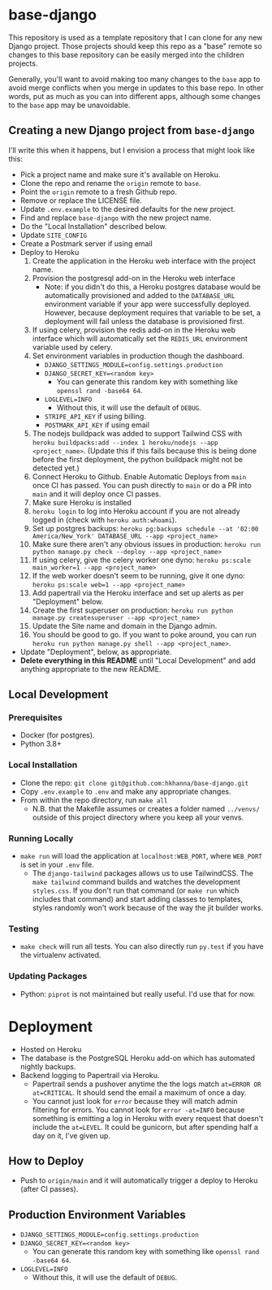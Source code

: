 # base-django

This repository is used as a template repository that I can clone for any new Django project. Those projects should keep this repo as a "base" remote so changes to this base repository can be easily merged into the children projects.

Generally, you'll want to avoid making too many changes to the `base` app to avoid merge conflicts when you merge in updates to this base repo. In other words, put as much as you can into different apps, although some changes to the `base` app may be unavoidable.

## Creating a new Django project from `base-django`

I'll write this when it happens, but I envision a process that might look like this:

- Pick a project name and make sure it's available on Heroku.
- Clone the repo and rename the `origin` remote to `base`.
- Point the `origin` remote to a fresh Github repo.
- Remove or replace the LICENSE file.
- Update `.env.example` to the desired defaults for the new project.
- Find and replace `base-django` with the new project name.
- Do the "Local Installation" described below.
- Update `SITE_CONFIG`
- Create a Postmark server if using email
- Deploy to Heroku
  1. Create the application in the Heroku web interface with the project name.
  1. Provision the postgresql add-on in the Heroku web interface
     - Note: if you didn't do this, a Heroku postgres database would be automatically provisioned and added to the `DATABASE_URL` environment variable if your app were successfully deployed. However, because deployment requires that variable to be set, a deployment will fail unless the database is provisioned first.
  1. If using celery, provision the redis add-on in the Heroku web interface which will automatically set the `REDIS_URL` environment variable used by celery.
  1. Set environment variables in production though the dashboard.
     - `DJANGO_SETTINGS_MODULE=config.settings.production`
     - `DJANGO_SECRET_KEY=<random key>`
       - You can generate this random key with something like `openssl rand -base64 64`.
     - `LOGLEVEL=INFO`
       - Without this, it will use the default of `DEBUG`.
     - `STRIPE_API_KEY` if using billing.
     - `POSTMARK_API_KEY` if using email
  1. The nodejs buildpack was added to support Tailwind CSS with `heroku buildpacks:add --index 1 heroku/nodejs --app <project_name>`. (Update this if this fails because this is being done before the first deployment, the python buildpack might not be detected yet.)
  1. Connect Heroku to Github. Enable Automatic Deploys from `main` once CI has passed. You can push directly to `main` or do a PR into `main` and it will deploy once CI passes.
  1. Make sure Heroku is installed
  1. `heroku login` to log into Heroku account if you are not already logged in (check with `heroku auth:whoami`).
  1. Set up postgres backups: `heroku pg:backups schedule --at '02:00 America/New_York' DATABASE_URL --app <project_name>`
  1. Make sure there aren't any obvious issues in production: `heroku run python manage.py check --deploy --app <project_name>`
  1. If using celery, give the celery worker one dyno: `heroku ps:scale main_worker=1 --app <project_name>`
  1. If the web worker doesn't seem to be running, give it one dyno: `heroku ps:scale web=1 --app <project_name>`
  1. Add papertrail via the Heroku interface and set up alerts as per "Deployment" below.
  1. Create the first superuser on production: `heroku run python manage.py createsuperuser --app <project_name>`
  1. Update the Site name and domain in the Django admin.
  1. You should be good to go. If you want to poke around, you can run `heroku run python manage.py shell --app <project_name>`.
- Update "Deployment", below, as appropriate.
- **Delete everything in this README** until "Local Development" and add anything appropriate to the new README.

## Local Development

### Prerequisites

- Docker (for postgres).
- Python 3.8+

### Local Installation

- Clone the repo: `git clone git@github.com:hkhanna/base-django.git`
- Copy `.env.example` to `.env` and make any appropriate changes.
- From within the repo directory, run `make all`
  - N.B. that the Makefile assumes or creates a folder named `../venvs/` outside of this project directory where you keep all your venvs.

### Running Locally

- `make run` will load the application at `localhost:WEB_PORT`, where `WEB_PORT` is set in your `.env` file.
  - The `django-tailwind` packages allows us to use TailwindCSS. The `make tailwind` command builds and watches the development `styles.css`. If you don't run that command (or `make run` which includes that command) and start adding classes to templates, styles randomly won't work because of the way the jit builder works.

### Testing

- `make check` will run all tests. You can also directly run `py.test` if you have the virtualenv activated.

### Updating Packages

- Python: `piprot` is not maintained but really useful. I'd use that for now.

# Deployment

- Hosted on Heroku
- The database is the PostgreSQL Heroku add-on which has automated nightly backups.
- Backend logging to Papertrail via Heroku.
  - Papertrail sends a pushover anytime the the logs match `at=ERROR OR at=CRITICAL`. It should send the email a maximum of once a day.
  - You cannot just look for `error` because they will match admin filtering for errors. You cannot look for `error -at=INFO` because something is emitting a log in Heroku with every request that doesn't include the `at=LEVEL`. It could be gunicorn, but after spending half a day on it, I've given up.

## How to Deploy

- Push to `origin/main` and it will automatically trigger a deploy to Heroku (after CI passes).

## Production Environment Variables

- `DJANGO_SETTINGS_MODULE=config.settings.production`
- `DJANGO_SECRET_KEY=<random key>`
  - You can generate this random key with something like `openssl rand -base64 64`.
- `LOGLEVEL=INFO`
  - Without this, it will use the default of `DEBUG`.
